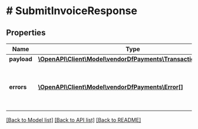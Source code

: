 # # SubmitInvoiceResponse

## Properties

Name | Type | Description | Notes
------------ | ------------- | ------------- | -------------
**payload** | [**\OpenAPI\Client\Model\vendorDfPayments\TransactionReference**](TransactionReference.md) |  | [optional]
**errors** | [**\OpenAPI\Client\Model\vendorDfPayments\Error[]**](Error.md) | A list of error responses returned when a request is unsuccessful. | [optional]

[[Back to Model list]](../../README.md#models) [[Back to API list]](../../README.md#endpoints) [[Back to README]](../../README.md)
